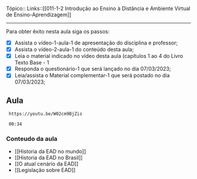 Tópico::
Links::[[011-1-2 Introdução ao Ensino à Distância e Ambiente Virtual de Ensino-Aprendizagem]]

---

Para obter êxito nesta aula siga os passos:

- [x] Assista o vídeo-1-aula-1 de apresentação do disciplina e professor;
- [x] Assista o vídeo-2-aula-1 do conteúdo desta aula;
- [x] Leia o material indicado no vídeo desta aula (capítulos 1 ao 4 do Livro Texto Base - 1
- [x] Responda o questionário-1 que será lançado no dia 07/03/2023;
- [x] Leia/assista o Material complementar-1 que será postado no dia 07/03/2023;

## Aula

```timestamp-url 
 https://youtu.be/W02cm9BjZis
 ```

```timestamp 
 00:34
 ```
### Conteudo da aula

- [[Historia da EAD no mundo]]
- [[Historia da EAD no Brasil]]
- [[O atual cenário da EAD]]
- [[Legislação sobre EAD]]
